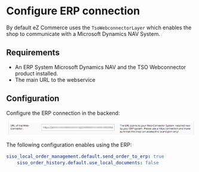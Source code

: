 # Configure ERP connection

By default eZ Commerce uses the `TsoWebconnectorLayer` which enables the shop to communicate with a Microsoft Dynamics NAV System.

## Requirements

- An ERP System Microsoft Dynamics NAV and the TSO Webconnector product installed.
- The main URL to the webservice

## Configuration

Configure the ERP connection in the backend:

![](../img/configure_erp.png)

The following configuration enables using the ERP:

``` yaml
siso_local_order_management.default.send_order_to_erp: true
    siso_order_history.default.use_local_documents: false
```
